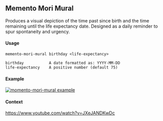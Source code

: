 ## Memento Mori Mural

Produces a visual depiction of the time past since birth and the time remaining until the life expectancy date.
Designed as a daily reminder to spur spontaneity and urgency.

#### Usage

```
memento-mori-mural birthday <life-expectancy>

birthday           A date formatted as: YYYY-MM-DD
life-expectancy    A positive number (default 75)
```

#### Example

[![momento-mori-mural example][asciinema-img]][asciinema-uri]

#### Context

https://www.youtube.com/watch?v=JXeJANDKwDc

[asciinema-img]: https://asciinema.org/a/e14YGlhu5nliBZ9DmksI8yhrT.svg
[asciinema-uri]: https://asciinema.org/a/e14YGlhu5nliBZ9DmksI8yhrT
